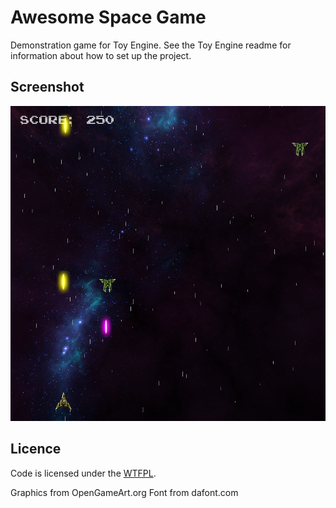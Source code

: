 # Awesome Space Game

Demonstration game for Toy Engine. See the Toy Engine
readme for information about how to set up the project.

## Screenshot

![screenshot](screenshot.png)

## Licence

Code is licensed under the [WTFPL](http://www.wtfpl.net/about/).

Graphics from OpenGameArt.org
Font from dafont.com
